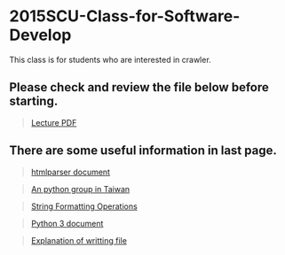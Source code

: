 # 2015SCU-Class-for-Software-Develop

This class is for students who are interested in crawler.

## Please check and review the file below before starting. 

> [Lecture PDF](https://github.com/ChiLunHuang/2015SCU-Class-for-Software-Develop/blob/master/softwareClass2015.11.pdf)

## There are some useful information in last page.

> [htmlparser document](https://docs.python.org/2/library/htmlparser.html)

> [An python group in Taiwan](http://wiki.python.org.tw/Python/)

> [String Formatting Operations](https://docs.python.org/2/library/stdtypes.html#string-formatting-operations)

> [Python 3 document](https://docs.python.org/3/)

> [Explanation of writting file](http://pentangle.net/python/handbook/node35.html)

